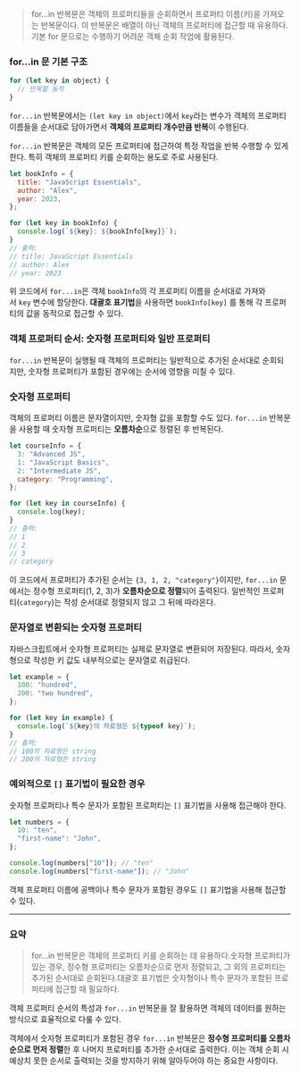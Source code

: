 > for...in 반복문은 객체의 프로퍼티들을 순회하면서 프로퍼티 이름(키)을 가져오는 반복문이다. 이 반복문은 배열이 아닌 객체의 프로퍼티에 접근할 때 유용하다. 기본 for 문으로는 수행하기 어려운 객체 순회 작업에 활용된다.

### for...in 문 기본 구조

```jsx
for (let key in object) {
  // 반복할 동작
}
```

`for...in` 반복문에서는 `(let key in object)`에서 `key`라는 변수가 객체의 프로퍼티 이름들을 순서대로 담아가면서 **객체의 프로퍼티 개수만큼 반복**이 수행된다.

`for...in` 반복문은 객체의 모든 프로퍼티에 접근하여 특정 작업을 반복 수행할 수 있게 한다. 특히 객체의 프로퍼티 키를 순회하는 용도로 주로 사용된다.

```jsx
let bookInfo = {
  title: "JavaScript Essentials",
  author: "Alex",
  year: 2023,
};

for (let key in bookInfo) {
  console.log(`${key}: ${bookInfo[key]}`);
}
// 출력:
// title: JavaScript Essentials
// author: Alex
// year: 2023
```

위 코드에서 `for...in`은 객체 `bookInfo`의 각 프로퍼티 이름을 순서대로 가져와서 `key` 변수에 할당한다. **대괄호 표기법**을 사용하면 `bookInfo[key]` 를 통해 각 프로퍼티의 값을 동적으로 접근할 수 있다.

### 객체 프로퍼티 순서: 숫자형 프로퍼티와 일반 프로퍼티

`for...in` 반복문이 실행될 때 객체의 프로퍼티는 일반적으로 추가된 순서대로 순회되지만, 숫자형 프로퍼티가 포함된 경우에는 순서에 영향을 미칠 수 있다.

### 숫자형 프로퍼티

객체의 프로퍼티 이름은 문자열이지만, 숫자형 값을 포함할 수도 있다. `for...in` 반복문을 사용할 때 숫자형 프로퍼티는 **오름차순**으로 정렬된 후 반복된다.

```jsx
let courseInfo = {
  3: "Advanced JS",
  1: "JavaScript Basics",
  2: "Intermediate JS",
  category: "Programming",
};

for (let key in courseInfo) {
  console.log(key);
}
// 출력:
// 1
// 2
// 3
// category
```

이 코드에서 프로퍼티가 추가된 순서는 `{3, 1, 2, "category"}`이지만, `for...in` 문에서는 정수형 프로퍼티(1, 2, 3)가 **오름차순으로 정렬**되어 출력된다. 일반적인 프로퍼티(`category`)는 작성 순서대로 정렬되지 않고 그 뒤에 따라온다.

### 문자열로 변환되는 숫자형 프로퍼티

자바스크립트에서 숫자형 프로퍼티는 실제로 문자열로 변환되어 저장된다. 따라서, 숫자형으로 작성한 키 값도 내부적으로는 문자열로 취급된다.

```jsx
let example = {
  100: "hundred",
  200: "two hundred",
};

for (let key in example) {
  console.log(`${key}의 자료형은 ${typeof key}`);
}
// 출력:
// 100의 자료형은 string
// 200의 자료형은 string
```

### 예외적으로 `[]` 표기법이 필요한 경우

숫자형 프로퍼티나 특수 문자가 포함된 프로퍼티는 `[]` 표기법을 사용해 접근해야 한다.

```jsx
let numbers = {
  10: "ten",
  "first-name": "John",
};

console.log(numbers["10"]); // "ten"
console.log(numbers["first-name"]); // "John"
```

객체 프로퍼티 이름에 공백이나 특수 문자가 포함된 경우도 `[]` 표기법을 사용해 접근할 수 있다.

---

### 요약

> for...in 반복문은 객체의 프로퍼티 키를 순회하는 데 유용하다.숫자형 프로퍼티가 있는 경우, 정수형 프로퍼티는 오름차순으로 먼저 정렬되고, 그 외의 프로퍼티는 추가된 순서대로 순회된다.대괄호 표기법은 숫자형이나 특수 문자가 포함된 프로퍼티에 접근할 때 필요하다.

객체 프로퍼티 순서의 특성과 `for...in` 반복문을 잘 활용하면 객체의 데이터를 원하는 방식으로 효율적으로 다룰 수 있다.

객체에서 숫자형 프로퍼티가 포함된 경우 `for...in` 반복문은 **정수형 프로퍼티를 오름차순으로 먼저 정렬**한 후 나머지 프로퍼티를 추가한 순서대로 출력한다. 이는 객체 순회 시 예상치 못한 순서로 출력되는 것을 방지하기 위해 알아두어야 하는 중요한 사항이다.
